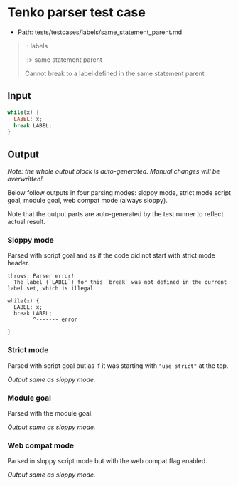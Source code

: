 # Tenko parser test case

- Path: tests/testcases/labels/same_statement_parent.md

> :: labels
>
> ::> same statement parent
>
> Cannot break to a label defined in the same statement parent

## Input

`````js
while(x) {
  LABEL: x;
  break LABEL;
} 
`````

## Output

_Note: the whole output block is auto-generated. Manual changes will be overwritten!_

Below follow outputs in four parsing modes: sloppy mode, strict mode script goal, module goal, web compat mode (always sloppy).

Note that the output parts are auto-generated by the test runner to reflect actual result.

### Sloppy mode

Parsed with script goal and as if the code did not start with strict mode header.

`````
throws: Parser error!
  The label (`LABEL`) for this `break` was not defined in the current label set, which is illegal

while(x) {
  LABEL: x;
  break LABEL;
        ^------- error

}
`````

### Strict mode

Parsed with script goal but as if it was starting with `"use strict"` at the top.

_Output same as sloppy mode._

### Module goal

Parsed with the module goal.

_Output same as sloppy mode._

### Web compat mode

Parsed in sloppy script mode but with the web compat flag enabled.

_Output same as sloppy mode._
